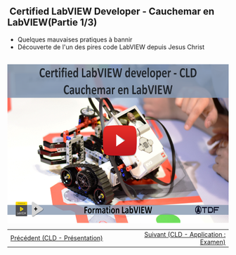 <h2 dir="auto" id="user-content-h_174031069121655196260265"><strong>&nbsp;Certified LabVIEW Developer</strong><strong>&nbsp;</strong><strong>- Cauchemar en LabVIEW</strong><strong>(Partie 1/3)</strong></h2>
<ul dir="auto">
<li>Quelques mauvaises pratiques &agrave; bannir</li>
<li>D&eacute;couverte de l'un des pires code LabVIEW depuis Jesus Christ</li>
</ul>
<p>&nbsp;<a href="https://www.youtube.com/watch?v=g6wMDti2m3s&list=PLtioRYPUn23rmTQmI3XhCEMH0Tcn9y50z&index=17&ab_channel=TechnologiesdeFrance%28TDF%29"><img src="Chapitre XVI Youtube.png" width="640" height="362" alt="" style="display: block; margin-left: auto; margin-right: auto;" /></a></p>
<p></p>

<table border="0" style="width: 100%; border-collapse: collapse; border-style: none;">
<tbody>
<tr>
<td style="width: 50%;"><a href="/C-1 Machine d'&eacute;tat, pr&eacute;sentation/"></a><a href="/F-1%20CLD Presentation/">Pr&eacute;c&eacute;dent (CLD - Pr&eacute;sentation)</a><a href="/E-3%20FGV - File/"></a><a href="/E-2%20FGV - Chronom&egrave;tre/"></a><a href="/E-1%20FGV, Pr&eacute;sentation/"></a><a href="/D-3%20Queue message handler - QMH - Calculatrice 2/"></a><a href="/D-2%20Queue message handler - QMH - Calculatrice 1/"></a><a href="/D-1 Queue message handler - QMH/"></a><a href="/C-3 Machine d'&eacute;tat, le template NI/"></a><br /><a href="/C-1 Machine d'&eacute;tat, pr&eacute;sentation/"></a></td>
<td style="width: 50%; text-align: right;"><a href="/C-3 Machine d'&eacute;tat, le template NI/"></a><a href="/F-3%20CLD Application/">Suivant (CLD - Application : Examen)</a><a href="/F-2%20CLD Cauchemard en LabVIEW/"></a><br /><a href="/C-3 Machine d'&eacute;tat, le template NI/"></a></td>
</tr>
</tbody>
</table>
<p dir="auto" id="user-content-h_4774480761351655104528452" style="text-align: left;"></p>
